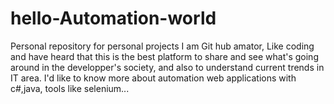 # hello-Automation-world
Personal repository for personal projects
I am Git hub amator, Like coding and have heard that this is the best platform to share and see what's going around in the developper's society, and  also to understand current trends in IT area.
I'd like to know more about automation web applications with c#,java, tools like selenium...
